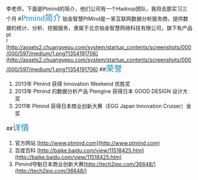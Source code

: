 李老师，下面是Ptmind的简介，他们公司有一个Hadoop团队，我将去那实习三个月
#<element style="margin:0em 0px 12px; padding:0px; font-family:Microsoft YaHei; font-size:22px; color:rgb(32,136,178); line-height:32px">Ptmind简介</element>
铂金智慧PtMind是一家互联网数据分析服务商，提供数据的统计、分析、挖掘服务，隶属于北京铂金智慧网络科技有限公司，旗下有产品pt  
![http://assets2.chuangyepu.com/system/startup_contents/screenshots/000/000/597/medium/1.png?1354191706](http://assets2.chuangyepu.com/system/startup_contents/screenshots/000/000/597/medium/1.png?1354191706)
##<element style="margin:0em 0px 12px; padding:0px; font-family:Microsoft YaHei; font-size:22px; color:rgb(32,136,178); line-height:32px">荣誉</element>
1. 2013年 Ptmind 获得 Innovation Weekend 优胜奖
2. 2013年 Ptmind 的数据分析产品 Ptengine 获得日本 GOOD DESIGN 设计大奖
3. 2011年 Ptmind 获得日本商业创新大赛（EGG Japan Innovation Cruiser）金奖
   
##<element style="margin:0em 0px 12px; padding:0px; font-family:Microsoft YaHei; font-size:22px; color:rgb(32,136,178); line-height:32px">详情</element>
1. 官方网站 [http://www.ptmind.com](http://www.ptmind.com)
2. 百度百科 [http://baike.baidu.com/view/11518425.htm](http://baike.baidu.com/view/11518425.htm)
3. Ptmind夺魁日本商业创新大赛[http://tech2ipo.com/36648/](http://tech2ipo.com/36648/)
